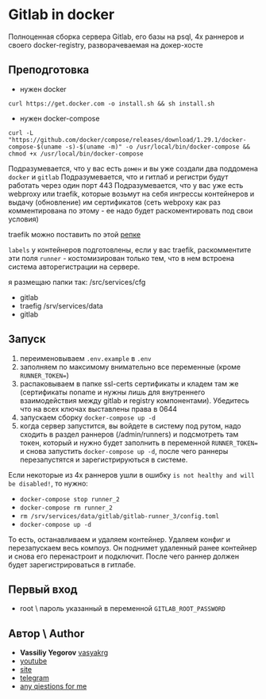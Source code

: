# Gitlab in docker

Полноценная сборка сервера Gitlab, его базы на psql, 4х раннеров и своего docker-registry, разворачеваемая на докер-хосте

## Преподготовка

- нужен docker

```
curl https://get.docker.com -o install.sh && sh install.sh
```

- нужен docker-compose

```
curl -L "https://github.com/docker/compose/releases/download/1.29.1/docker-compose-$(uname -s)-$(uname -m)" -o /usr/local/bin/docker-compose && chmod +x /usr/local/bin/docker-compose
```

Подразумевается, что у вас есть `домен` и вы уже создали два поддомена `docker` и `gitlab`
Подразумевается, что и гитлаб и регистри будут работать через один порт 443
Подразумевается, что у вас уже есть webproxy или traefik, которые возьмут на себя ингрессы контейнеров и выдачу (обновление) им сертификатов
(сеть webpоxy как раз комментирована по этому - ее надо будет раскоментировать под свои условия)

traefik можно поставить по этой [репке](https://github.com/vasyakrg/traefik)

`labels` у контейнеров подготовлены, если у вас traefik, раскомментите эти поля
`runner` - костомизирован только тем, что в нем встроена система авторегистрации на сервере.

я размещаю папки так:
/src/services/cfg
 - gitlab
 - traefig
/srv/services/data
 - gitlab

## Запуск

1. переименовываем `.env.example` в `.env`
2. заполняем по максимому внимательно все переменные (кроме `RUNNER_TOKEN=`)
3. распаковываем в папке ssl-certs сертификаты и кладем там же (сертификаты noname и нужны лишь для внутреннего взаимодействия между gitlab и registry компонентами). Убедитесь что на всех ключах выставлены права в 0644
4. запускаем сборку `docker-compose up -d`
5. когда сервер запустится, вы войдете в систему под рутом, надо сходить в раздел раннеров (/admin/runners) и подсмотреть там токен, который и нужно будет заполнить в переменной `RUNNER_TOKEN=` и снова запустить `docker-compose up -d`, после чего раннеры перезапустятся и зарегистрируються в системе.

Если некоторые из 4х раннеров ушли в ошибку `is not healthy and will be disabled!`, то нужно:
- `docker-compose stop runner_2`
- `docker-compose rm runner_2`
- `rm /srv/services/data/gitlab/gitlab-runner_3/config.toml`
- `docker-compose up -d`

То есть, останавливаем и удаляем контейнер. Удаляем конфиг и перезапускаем весь компоуз.
Он поднимет удаленный ранее контейнер и снова его перенастроит и подключит.
После чего раннер должен будет зарегистрироваться в гитлабе.

## Первый вход

- root \ пароль указанный в переменной `GITLAB_ROOT_PASSWORD`

## Автор \ Author

- **Vassiliy Yegorov** [vasyakrg](https://github.com/vasyakrg)
- [youtube](https://youtube.com/realmanual)
- [site](https://vk.com/realmanual)
- [telegram](https://t.me/realmanual)
- [any qiestions for me](https://t.me/realmanual_group)
